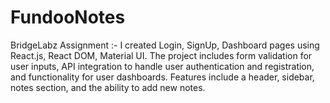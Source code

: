 # FundooNotes
BridgeLabz Assignment :- I created Login,  SignUp, Dashboard pages using React.js, React DOM, Material UI. The project includes form validation for user inputs, API integration to handle user authentication and registration, and functionality for user dashboards. Features include a header, sidebar, notes section, and the ability to add new notes.
